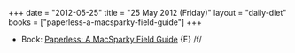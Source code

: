 +++
date = "2012-05-25"
title = "25 May 2012 (Friday)"
layout = "daily-diet"
books = ["paperless-a-macsparky-field-guide"]
+++


* Book: [Paperless: A MacSparky Field Guide](/books/paperless-a-macsparky-field-guide) {E} /f/